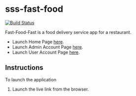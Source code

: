 # sss-fast-food

[![Build Status](https://travis-ci.org/doltitol/sss-fast-food.svg?branch=develop)](https://travis-ci.org/doltitol/sss-fast-food)


Fast-Food-Fast is a food delivery service app for a restaurant.
 * Launch Home Page [here](https://doltitol.github.io/sss-fast-food/UI/index.html).
 * Launch Admin Account Page [here](https://doltitol.github.io/sss-fast-food/UI/admin.html).
 * Launch User Account Page [here](https://doltitol.github.io/sss-fast-food/UI/user.html).

 



## Instructions

  To launch the application
  1. Launch the live link from the browser.
  